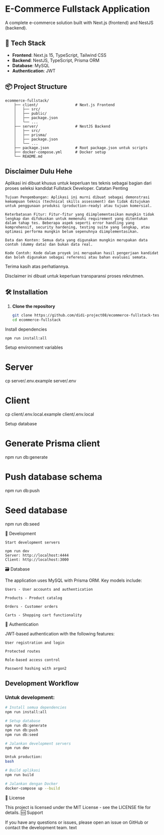 # E-Commerce Fullstack Application

A complete e-commerce solution built with Next.js (frontend) and NestJS (backend).

## 🚀 Tech Stack

- **Frontend**: Next.js 15, TypeScript, Tailwind CSS
- **Backend**: NestJS, TypeScript, Prisma ORM
- **Database**: MySQL
- **Authentication**: JWT

## 📦 Project Structure

    ecommerce-fullstack/
        ├── client/                 # Next.js Frontend
        │   ├── src/
        │   ├── public/
        │   ├── package.json
        │   └── ...
        ├── server/                 # NestJS Backend
        │   ├── src/
        │   ├── prisma/
        │   ├── package.json
        │   └── ...
        ├── package.json            # Root package.json untuk scripts
        ├── docker-compose.yml      # Docker setup
        └── README.md

## Disclaimer Dulu Hehe

Aplikasi ini dibuat khusus untuk keperluan tes teknis sebagai bagian dari proses seleksi kandidat Fullstack Developer.
Catatan Penting

    Tujuan Pengembangan: Aplikasi ini murni dibuat sebagai demonstrasi kemampuan teknis (technical skills assessment) dan tidak ditujukan untuk penggunaan produksi (production-ready) atau tujuan komersial.

    Keterbatasan Fitur: Fitur-fitur yang diimplementasikan mungkin tidak lengkap dan difokuskan untuk memenuhi requirement yang ditentukan dalam tahap tes. Beberapa aspek seperti error handling yang komprehensif, security hardening, testing suite yang lengkap, atau optimasi performa mungkin belum sepenuhnya diimplementasikan.

    Data dan Konten: Semua data yang digunakan mungkin merupakan data contoh (dummy data) dan bukan data real.

    Kode Contoh: Kode dalam proyek ini merupakan hasil pengerjaan kandidat dan boleh digunakan sebagai referensi atau bahan evaluasi semata.

Terima kasih atas perhatiannya.

Disclaimer ini dibuat untuk keperluan transparansi proses rekrutmen.

## 🛠️ Installation

1. **Clone the repository**
   ```bash
   git clone https://github.com/didi-project08/ecommerce-fullstack-tes.git
   cd ecommerce-fullstack

Install dependencies

    npm run install:all

Setup environment variables

# Server
cp server/.env.example server/.env

# Client  
cp client/.env.local.example client/.env.local

Setup database

# Generate Prisma client
npm run db:generate

# Push database schema
npm run db:push

# Seed database
npm run db:seed

🚀 Development

    Start development servers

    npm run dev
    Server: http://localhost:4444
    Client: http://localhost:3000

🗃️ Database

The application uses MySQL with Prisma ORM. Key models include:

    Users - User accounts and authentication

    Products - Product catalog

    Orders - Customer orders

    Carts - Shopping cart functionality

🔐 Authentication

JWT-based authentication with the following features:

    User registration and login

    Protected routes

    Role-based access control

    Password hashing with argon2

## Development Workflow

### Untuk development:
```bash
# Install semua dependencies
npm run install:all

# Setup database
npm run db:generate
npm run db:push  
npm run db:seed

# Jalankan development servers
npm run dev

Untuk production:
bash

# Build aplikasi
npm run build

# Jalankan dengan Docker
docker-compose up --build
```

📄 License

This project is licensed under the MIT License - see the LICENSE file for details.
🆘 Support

If you have any questions or issues, please open an issue on GitHub or contact the development team.
text